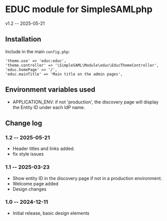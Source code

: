 EDUC module for SimpleSAMLphp
=============================

v1.2 -- 2025-05-21

Installation
------------

Include in the main `config.php`:

    'theme.use' => 'educ:educ',
    'theme.controller' => '\SimpleSAML\Module\educ\EducThemeController',
    'educ.homePage' => '/',
    'educ.mainTitle' => 'Main title on the admin pages',

Environment variables used
--------------------------

- APPLICATION_ENV: if not 'production', the discovery page will display the Entity ID under each IdP name.

Change log
----------

### 1.2 -- 2025-05-21

- Header titles and links added.
- fix style issues

### 1.1 -- 2025-03-23

- Show entity ID in the discovery page if not in a production environment.
- Welcome page added
- Design changes

### 1.0 -- 2024-12-11

- Initial release, basic design elements

